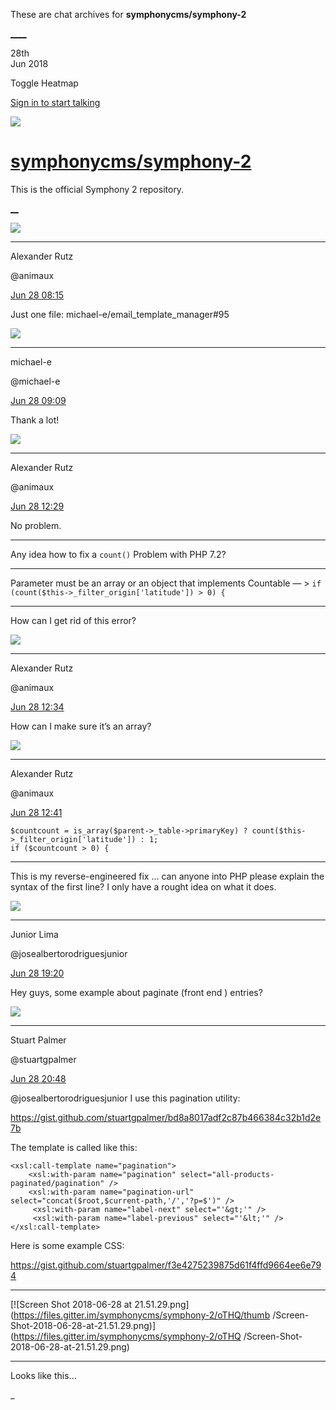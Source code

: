 These are chat archives for **symphonycms/symphony-2**

[__](/symphonycms/symphony-2/archives/2018/06/29)[__](/symphonycms/symphony-2/archives/2018/06/27)

28th  
Jun 2018

Toggle Heatmap

[Sign in to start talking](/login?action=login&button=archive-login)

![](https://avatars-02.gitter.im/group/iv/3/57542c45c43b8c601977197e?s=48)

#  [symphonycms/symphony-2](/symphonycms/symphony-2)

This is the official Symphony 2 repository.

[ __](/orgs/symphonycms/rooms "More symphonycms rooms")

![](https://avatars2.githubusercontent.com/u/446874?v=4&s=30)

____

Alexander Rutz

@animaux

[Jun 28
08:15](https://gitter.im/symphonycms/symphony-2?at=5b349932a288503b3de61a89)

Just one file: michael-e/email_template_manager#95

![](https://avatars2.githubusercontent.com/u/40072?v=4&s=30)

____

michael-e

@michael-e

[Jun 28
09:09](https://gitter.im/symphonycms/symphony-2?at=5b34a5ba5862c35f47cf27cb)

Thank a lot!

![](https://avatars2.githubusercontent.com/u/446874?v=4&s=30)

____

Alexander Rutz

@animaux

[Jun 28
12:29](https://gitter.im/symphonycms/symphony-2?at=5b34d492ce3b0f268d4ac4df)

No problem.

____

Any idea how to fix a `count()` Problem with PHP 7.2?

____

Parameter must be an array or an object that implements Countable — > `if
(count($this->_filter_origin['latitude']) > 0) {`

____

How can I get rid of this error?

![](https://avatars2.githubusercontent.com/u/446874?v=4&s=30)

____

Alexander Rutz

@animaux

[Jun 28
12:34](https://gitter.im/symphonycms/symphony-2?at=5b34d5bf960fcd4eb92ab92f)

How can I make sure it’s an array?

![](https://avatars2.githubusercontent.com/u/446874?v=4&s=30)

____

Alexander Rutz

@animaux

[Jun 28
12:41](https://gitter.im/symphonycms/symphony-2?at=5b34d79459799e7017495fb9)

    
    
    $countcount = is_array($parent->_table->primaryKey) ? count($this->_filter_origin['latitude']) : 1;
    if ($countcount > 0) {

____

This is my reverse-engineered fix … can anyone into PHP please explain the
syntax of the first line? I only have a rought idea on what it does.

![](https://avatars2.githubusercontent.com/u/8875485?v=4&s=30)

____

Junior Lima

@josealbertorodriguesjunior

[Jun 28
19:20](https://gitter.im/symphonycms/symphony-2?at=5b3534fc5862c35f47d0ae2b)

Hey guys, some example about paginate (front end ) entries?

![](https://avatars1.githubusercontent.com/u/825064?v=4&s=30)

____

Stuart Palmer

@stuartgpalmer

[Jun 28
20:48](https://gitter.im/symphonycms/symphony-2?at=5b3549baa288503b3de7f5fa)

@josealbertorodriguesjunior I use this pagination utility:

<https://gist.github.com/stuartgpalmer/bd8a8017adf2c87b466384c32b1d2e7b>

The template is called like this:

    
    
    <xsl:call-template name="pagination">
        <xsl:with-param name="pagination" select="all-products-paginated/pagination" />
        <xsl:with-param name="pagination-url" select="concat($root,$current-path,'/','?p=$')" />
         <xsl:with-param name="label-next" select="'&gt;'" />
         <xsl:with-param name="label-previous" select="'&lt;'" />
    </xsl:call-template>

Here is some example CSS:

<https://gist.github.com/stuartgpalmer/f3e4275239875d61f4ffd9664ee6e794>

____

[![Screen Shot 2018-06-28 at
21.51.29.png](https://files.gitter.im/symphonycms/symphony-2/oTHQ/thumb
/Screen-
Shot-2018-06-28-at-21.51.29.png)](https://files.gitter.im/symphonycms/symphony-2/oTHQ
/Screen-Shot-2018-06-28-at-21.51.29.png)

____

Looks like this...

_

